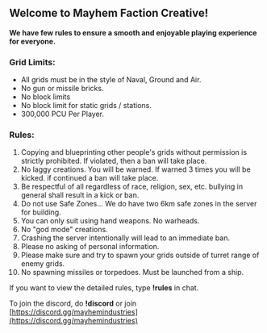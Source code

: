 ## Welcome to Mayhem Faction Creative! 

**We have few rules to ensure a smooth and enjoyable playing experience for everyone.**
### Grid Limits:
- All grids must be in the style of Naval, Ground and Air.
- No gun or missile bricks.
- No block limits
- No block limit for static grids / stations.
- 300,000 PCU Per Player.

### Rules:
1. Copying and blueprinting other people's grids without permission is strictly prohibited. If violated, then a ban will take place.
2. No laggy creations. You will be warned. If warned 3 times you will be kicked. if continued a ban will take place.
3. Be respectful of all regardless of race, religion, sex, etc. bullying in general shall result in a kick or ban.
4. Do not use Safe Zones... We do have two 6km safe zones in the server for building.
5. You can only suit using hand weapons. No warheads. 
6. No "god mode" creations.
7. Crashing the server intentionally will lead to an immediate ban.
8. Please no asking of personal information.
9. Please make sure and try to spawn your grids outside of turret range of enemy grids.
10. No spawning missiles or torpedoes. Must be launched from a ship.

If you want to view the detailed rules, type **!rules** in chat. 

To join the discord, do **!discord** or join [https://discord.gg/mayhemindustries](https://discord.gg/mayhemindustries) 